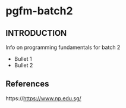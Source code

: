 # pgfm-batch2

## INTRODUCTION 

Info on programming fundamentals for batch 2
- Bullet 1
- Bullet 2

## References
https://https://www.np.edu.sg/